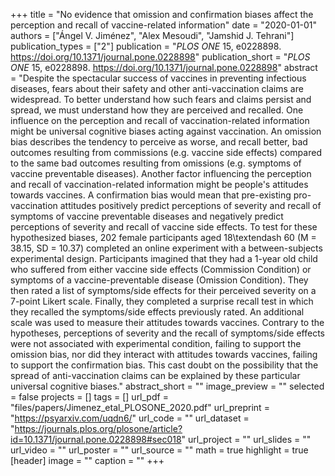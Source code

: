 +++
title = "No evidence that omission and confirmation biases affect the perception and recall of vaccine-related information"
date = "2020-01-01"
authors = ["Ángel V. Jiménez", "Alex Mesoudi", "Jamshid J. Tehrani"]
publication_types = ["2"]
publication = "_PLOS ONE_ 15, e0228898. https://doi.org/10.1371/journal.pone.0228898"
publication_short = "_PLOS ONE_ 15, e0228898. https://doi.org/10.1371/journal.pone.0228898"
abstract = "Despite the spectacular success of vaccines in preventing infectious diseases, fears about their safety and other anti-vaccination claims are widespread. To better understand how such fears and claims persist and spread, we must understand how they are perceived and recalled. One influence on the perception and recall of vaccination-related information might be universal cognitive biases acting against vaccination. An omission bias describes the tendency to perceive as worse, and recall better, bad outcomes resulting from commissions (e.g. vaccine side effects) compared to the same bad outcomes resulting from omissions (e.g. symptoms of vaccine preventable diseases). Another factor influencing the perception and recall of vaccination-related information might be people's attitudes towards vaccines. A confirmation bias would mean that pre-existing pro-vaccination attitudes positively predict perceptions of severity and recall of symptoms of vaccine preventable diseases and negatively predict perceptions of severity and recall of vaccine side effects. To test for these hypothesized biases, 202 female participants aged 18\textendash 60 (M = 38.15, SD = 10.37) completed an online experiment with a between-subjects experimental design. Participants imagined that they had a 1-year old child who suffered from either vaccine side effects (Commission Condition) or symptoms of a vaccine-preventable disease (Omission Condition). They then rated a list of symptoms/side effects for their perceived severity on a 7-point Likert scale. Finally, they completed a surprise recall test in which they recalled the symptoms/side effects previously rated. An additional scale was used to measure their attitudes towards vaccines. Contrary to the hypotheses, perceptions of severity and the recall of symptoms/side effects were not associated with experimental condition, failing to support the omission bias, nor did they interact with attitudes towards vaccines, failing to support the confirmation bias. This cast doubt on the possibility that the spread of anti-vaccination claims can be explained by these particular universal cognitive biases."
abstract_short = ""
image_preview = ""
selected = false
projects = []
tags = []
url_pdf = "files/papers/Jimenez_etal_PLOSONE_2020.pdf"
url_preprint = "https://psyarxiv.com/uqdn6/"
url_code = ""
url_dataset = "https://journals.plos.org/plosone/article?id=10.1371/journal.pone.0228898#sec018"
url_project = ""
url_slides = ""
url_video = ""
url_poster = ""
url_source = ""
math = true
highlight = true
[header]
image = ""
caption = ""
+++
